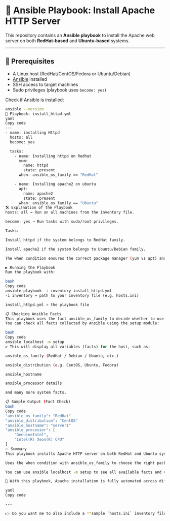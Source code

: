 # 🚀 Ansible Playbook: Install Apache HTTP Server

This repository contains an **Ansible playbook** to install the Apache web server on both **RedHat-based** and **Ubuntu-based** systems.

---

## 📌 Prerequisites

- A Linux host (RedHat/CentOS/Fedora or Ubuntu/Debian)  
- [Ansible](https://docs.ansible.com/ansible/latest/installation_guide/index.html) installed  
- SSH access to target machines  
- Sudo privileges (playbook uses `become: yes`)  

Check if Ansible is installed:

```bash
ansible --version
📜 Playbook: install_httpd.yml
yaml
Copy code
---
- name: installing Httpd
  hosts: all
  become: yes

  tasks:
    - name: Installing httpd on Redhat
      yum:
        name: httpd
        state: present
      when: ansible_os_family == "RedHat"

    - name: Installing apache2 on ubuntu
      apt:
        name: apache2
        state: present
      when: ansible_os_family == "Ubuntu"
🛠 Explanation of the Playbook
hosts: all → Run on all machines from the inventory file.

become: yes → Run tasks with sudo/root privileges.

Tasks:

Install httpd if the system belongs to RedHat family.

Install apache2 if the system belongs to Ubuntu/Debian family.

The when condition ensures the correct package manager (yum vs apt) and package name are used.

▶️ Running the Playbook
Run the playbook with:

bash
Copy code
ansible-playbook -i inventory install_httpd.yml
-i inventory → path to your inventory file (e.g. hosts.ini)

install_httpd.yml → the playbook file

📋 Checking Ansible Facts
This playbook uses the fact ansible_os_family to decide whether to use httpd or apache2.
You can check all facts collected by Ansible using the setup module:

bash
Copy code
ansible localhost -m setup
✔️ This will display all variables (facts) for the host, such as:

ansible_os_family (RedHat / Debian / Ubuntu, etc.)

ansible_distribution (e.g. CentOS, Ubuntu, Fedora)

ansible_hostname

ansible_processor details

and many more system facts.

📋 Sample Output (Fact Check)
bash
Copy code
"ansible_os_family": "RedHat"
"ansible_distribution": "CentOS"
"ansible_hostname": "server1"
"ansible_processor": [
    "GenuineIntel",
    "Intel(R) Xeon(R) CPU"
]
✅ Summary
This playbook installs Apache HTTP server on both RedHat and Ubuntu systems.

Uses the when condition with ansible_os_family to choose the right package.

You can use ansible localhost -m setup to see all available facts and variables collected by Ansible.

🎉 With this playbook, Apache installation is fully automated across different Linux distributions.

yaml
Copy code

---

👉 Do you want me to also include a **sample `hosts.ini` inventory file** in the README so users ca
